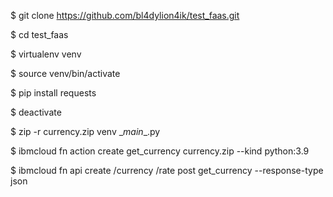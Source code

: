 $ git clone https://github.com/bl4dylion4ik/test_faas.git

$ cd test_faas

$ virtualenv venv

$ source venv/bin/activate

$ pip install requests

$ deactivate

$ zip -r currency.zip venv \__main__.py

$ ibmcloud fn action create get_currency currency.zip --kind python:3.9

$ ibmcloud fn api create /currency /rate post get_currency --response-type json
